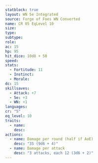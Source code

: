 ```yaml
---
statblock: true
layout: WN 5e Integrated
source: Forge of Foes WN Converted
name: CR 05 EqLevel 10
size: 
type: 
subtype: 
role: 
ac: 15
hp: 95
hit_dice: 10d8 + 50
speed: 
stats:
  - Fortitude: 11
  - Instinct: 
  - Morale: 
dc: 15
skillsaves:
  - Attack: +7
  - 5e: +3
  - WN: +1
languages: 
cr: "5"
eq_level: 10
traits:
  - name: 
    desc: 
actions:
  - name: Damage per round (half if AoE)
    desc: "35 (9d6 + 4)"
  - name: Damage per attack
    desc: "3 attacks, each 12 (3d6 + 2)"
---
```

